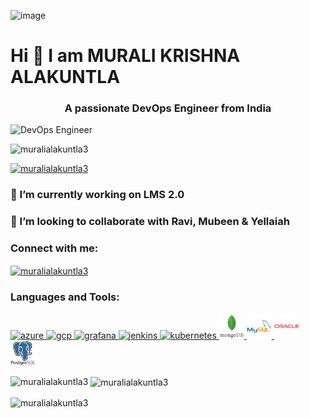 ![image](https://github.com/muralialakuntla3/muralialakuntla3/assets/118282852/69534d4b-3fd0-4d4d-8e6c-56be0f8dc479)


# Hi 👋 I am MURALI KRISHNA ALAKUNTLA

<h3 align="center">A passionate DevOps Engineer from India</h3>
<img aligh="right" alt="DevOps Engineer" width="400" src="https://media.geeksforgeeks.org/wp-content/uploads/20220906182153/DevOpsEngineerSalary.gif">

<p align="left"> <img src="https://komarev.com/ghpvc/?username=muralialakuntla3&label=Profile%20views&color=0e75b6&style=flat" alt="muralialakuntla3" /> </p>

<p align="left"> <a href="https://github.com/ryo-ma/github-profile-trophy"><img src="https://github-profile-trophy.vercel.app/?username=muralialakuntla3" alt="muralialakuntla3" /></a> </p>

### 🔭 I’m currently working on  **LMS 2.0**

### 👯 I’m looking to collaborate with  **Ravi, Mubeen & Yellaiah**

<h3 align="left">Connect with me:</h3>
<p align="left">
<a href="https://linkedin.com/in/murali-krishna-alakuntla-765169136" target="blank"><img align="center" src="https://raw.githubusercontent.com/rahuldkjain/github-profile-readme-generator/master/src/images/icons/Social/linked-in-alt.svg" alt="muralialakuntla3" height="30" width="40" /></a>
</p>

<h3 align="left">Languages and Tools:</h3>
<p align="left"> <a href="https://azure.microsoft.com/en-in/" target="_blank" rel="noreferrer"> <img src="https://www.vectorlogo.zone/logos/microsoft_azure/microsoft_azure-icon.svg" alt="azure" width="40" height="40"/> </a> <a href="https://cloud.google.com" target="_blank" rel="noreferrer"> <img src="https://www.vectorlogo.zone/logos/google_cloud/google_cloud-icon.svg" alt="gcp" width="40" height="40"/> </a> <a href="https://grafana.com" target="_blank" rel="noreferrer"> <img src="https://www.vectorlogo.zone/logos/grafana/grafana-icon.svg" alt="grafana" width="40" height="40"/> </a> <a href="https://www.jenkins.io" target="_blank" rel="noreferrer"> <img src="https://www.vectorlogo.zone/logos/jenkins/jenkins-icon.svg" alt="jenkins" width="40" height="40"/> </a> <a href="https://kubernetes.io" target="_blank" rel="noreferrer"> <img src="https://www.vectorlogo.zone/logos/kubernetes/kubernetes-icon.svg" alt="kubernetes" width="40" height="40"/> </a> <a href="https://www.mongodb.com/" target="_blank" rel="noreferrer"> <img src="https://raw.githubusercontent.com/devicons/devicon/master/icons/mongodb/mongodb-original-wordmark.svg" alt="mongodb" width="40" height="40"/> </a> <a href="https://www.mysql.com/" target="_blank" rel="noreferrer"> <img src="https://raw.githubusercontent.com/devicons/devicon/master/icons/mysql/mysql-original-wordmark.svg" alt="mysql" width="40" height="40"/> </a> <a href="https://www.oracle.com/" target="_blank" rel="noreferrer"> <img src="https://raw.githubusercontent.com/devicons/devicon/master/icons/oracle/oracle-original.svg" alt="oracle" width="40" height="40"/> </a> <a href="https://www.postgresql.org" target="_blank" rel="noreferrer"> <img src="https://raw.githubusercontent.com/devicons/devicon/master/icons/postgresql/postgresql-original-wordmark.svg" alt="postgresql" width="40" height="40"/> </a> </p>

<p><img align="left" src="https://github-readme-stats.vercel.app/api/top-langs?username=muralialakuntla3&show_icons=true&locale=en&layout=compact" alt="muralialakuntla3" /></p>

<p>&nbsp;<img align="center" src="https://github-readme-stats.vercel.app/api?username=muralialakuntla3&show_icons=true&locale=en" alt="muralialakuntla3" /></p>

<p><img align="center" src="https://github-readme-streak-stats.herokuapp.com/?user=muralialakuntla3&" alt="muralialakuntla3" /></p>

